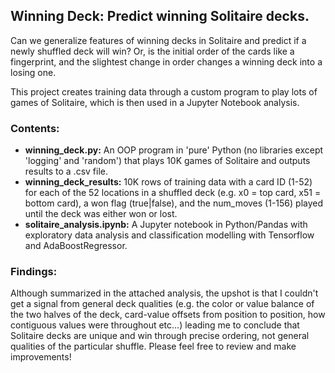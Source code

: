 ## Winning Deck: Predict winning Solitaire decks.

Can we generalize features of winning decks in Solitaire and predict if a newly shuffled deck will win? Or, is the initial order of the cards like a fingerprint, and the slightest change in order changes a winning deck into a losing one.

This project creates training data through a custom program to play lots of games of Solitaire, which is then used in a Jupyter Notebook analysis. 

### Contents:
* <b>winning_deck.py:</b> An OOP program in 'pure' Python (no libraries except 'logging' and 'random') that plays 10K games of Solitaire and outputs results to a .csv file.
* <b>winning_deck_results:</b> 10K rows of training data with a card ID (1-52) for each of the 52 locations in a shuffled deck (e.g. x0 = top card, x51 = bottom card), a won flag (true|false), and the num_moves (1-156) played until the deck was either won or lost.
* <b>solitaire_analysis.ipynb:</b> A Jupyter notebook in Python/Pandas with exploratory data analysis and classification modelling with Tensorflow and AdaBoostRegressor.

### Findings:

Although summarized in the attached analysis, the upshot is that I couldn't get a signal from general deck qualities (e.g. the color or value balance of the two halves of the deck, card-value offsets from position to position, how contiguous values were  throughout etc...) leading me to conclude that Solitaire decks are unique and win through precise ordering, not general qualities of the particular shuffle. Please feel free to review and make improvements!
